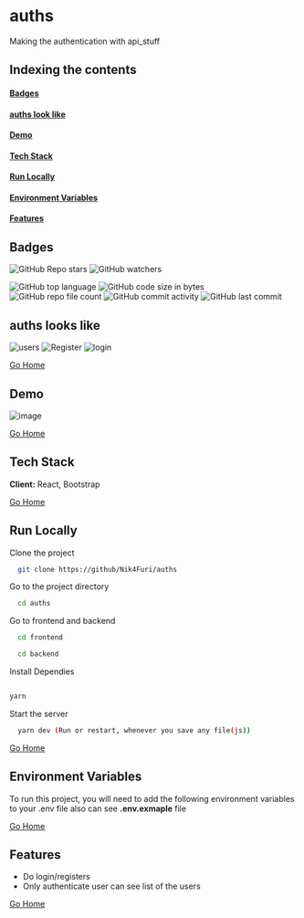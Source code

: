 # <h1 id="auths"> auths </h1>
Making the authentication with api_stuff

## Indexing the contents
####   <p><a href="#badges" >Badges</a></p>
####   <p><a href="#looks" >auths look like</a></p>
####   <p><a href="#demo" >Demo</a></p>
####   <p><a href="#stack" >Tech Stack</a></p>
####   <p><a href="#runLocally" >Run Locally</a></p>
####   <p><a href="#envVar" >Environment Variables</a></p>
####   <p><a href="#features" >Features</a></p>

## <h2 id="badges" >Badges </h2>


![GitHub Repo stars](https://img.shields.io/github/stars/Nik4Furi/auths?style=social) ![GitHub watchers](https://img.shields.io/github/watchers/Nik4Furi/auths?style=social)

![GitHub top language](https://img.shields.io/github/languages/top/Nik4Furi/auths)   ![GitHub code size in bytes](https://img.shields.io/github/languages/code-size/Nik4Furi/auths?style=flat-square) ![GitHub repo file count](https://img.shields.io/github/directory-file-count/Nik4Furi/auths) 
![GitHub commit activity](https://img.shields.io/github/commit-activity/m/Nik4Furi/auths)   ![GitHub last commit](https://img.shields.io/github/last-commit/Nik4Furi/auths)

## <h2 id="looks" >auths looks like</h2>

![users](https://github.com/Nik4Furi/auths/assets/91304976/888e8fda-a21f-4009-970e-208c3a9005c9)
![Register](https://github.com/Nik4Furi/auths/assets/91304976/052bb444-f654-41e5-981f-f8b2f5bc8324)
![login](https://github.com/Nik4Furi/auths/assets/91304976/e49f559a-70c7-4466-af1e-0887dfd2455d)



<a href="#auths">Go Home </a>



## <h2 id="demo" >Demo </h2>


![image](https://github.com/Nik4Furi/auths/assets/91304976/8b9898cb-8ca7-4435-8bae-91fc307401cc)


<a href="#auths">Go Home </a>



## <h2 id="stack" >Tech Stack </h2>


**Client:** React, Bootstrap

<a href="#auths">Go Home </a>



## <h2 id="runLocally" >Run Locally </h2>

Clone the project

```bash
  git clone https://github/Nik4Furi/auths
```

Go to the project directory

```bash
  cd auths
```

Go to frontend and backend

```bash
  cd frontend
```

```bash
  cd backend
```

Install Dependies

```bash

yarn 

```


Start the server

```bash
  yarn dev (Run or restart, whenever you save any file(js))
```

<a href="#auths">Go Home </a>

## <h2 id="envVar">Environment Variables </h2>

To run this project, you will need to add the following environment variables to your .env file also can see  **.env.exmaple** file

<a href="#auths">Go Home </a>


## <h2 id="features">Features </h2>

- Do login/registers
- Only authenticate user can see list of the users

<a href="#auths">Go Home </a>

